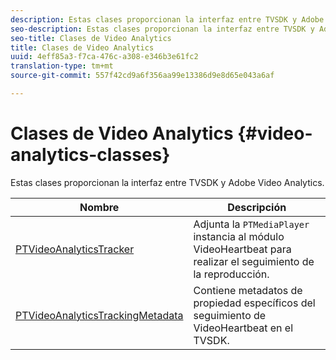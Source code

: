 ```yaml
---
description: Estas clases proporcionan la interfaz entre TVSDK y Adobe Video Analytics.
seo-description: Estas clases proporcionan la interfaz entre TVSDK y Adobe Video Analytics.
seo-title: Clases de Video Analytics
title: Clases de Video Analytics
uuid: 4eff85a3-f7ca-476c-a308-e346b3e61fc2
translation-type: tm+mt
source-git-commit: 557f42cd9a6f356aa99e13386d9e8d65e043a6af

---
```



# Clases de Video Analytics {#video-analytics-classes}

Estas clases proporcionan la interfaz entre TVSDK y Adobe Video Analytics.

| **Nombre** | **Descripción** |
|---|---|
| [PTVideoAnalyticsTracker](https://help.adobe.com/en_US/primetime/api/psdk/vhl_tvsdk_ios/Classes/PTVideoAnalyticsTracker.html) | Adjunta la `PTMediaPlayer` instancia al módulo VideoHeartbeat para realizar el seguimiento de la reproducción. |
| [PTVideoAnalyticsTrackingMetadata](https://help.adobe.com/en_US/primetime/api/psdk/vhl_tvsdk_ios/Classes/PTVideoAnalyticsTrackingMetadata.html) | Contiene metadatos de propiedad específicos del seguimiento de VideoHeartbeat en el TVSDK. |